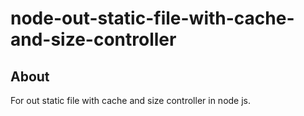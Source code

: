 # **node-out-static-file-with-cache-and-size-controller**

## **About**
For out static file with cache and size controller in node js.
